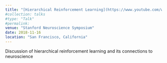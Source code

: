 ```yaml
---
title: "[Hierarchical Reinforcement Learning](https://www.youtube.com/watch?v=e8b0yC6COJ8)"
#collection: talks
#type: "Talk"
#permalink: 
venue: "Stanford Neuroscience Symposium"
date: 2018-11-16
location: "San Francisco, California"
---
```


Discussion of hierarchical reinforcement learning and its connections to neuroscience
